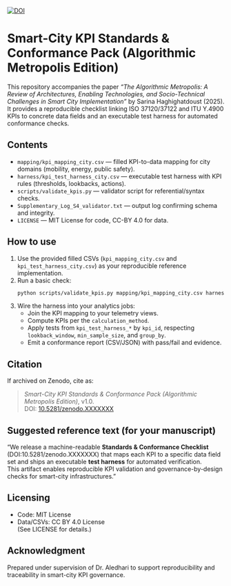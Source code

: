 [![DOI](https://zenodo.org/badge/DOI/10.5281/zenodo.17372385.svg)](https://doi.org/10.5281/zenodo.17372385)

# Smart-City KPI Standards & Conformance Pack (Algorithmic Metropolis Edition)

This repository accompanies the paper *“The Algorithmic Metropolis: A Review of Architectures, Enabling Technologies, and Socio-Technical Challenges in Smart City Implementation”* by Sarina Haghighatdoust (2025).  
It provides a reproducible checklist linking ISO 37120/37122 and ITU Y.4900 KPIs to concrete data fields and an executable test harness for automated conformance checks.

## Contents
- `mapping/kpi_mapping_city.csv` — filled KPI-to-data mapping for city domains (mobility, energy, public safety).
- `harness/kpi_test_harness_city.csv` — executable test harness with KPI rules (thresholds, lookbacks, actions).
- `scripts/validate_kpis.py` — validator script for referential/syntax checks.
- `Supplementary_Log_S4_validator.txt` — output log confirming schema and integrity.
- `LICENSE` — MIT License for code, CC-BY 4.0 for data.


## How to use
1. Use the provided filled CSVs (`kpi_mapping_city.csv` and `kpi_test_harness_city.csv`) as your reproducible reference implementation.
2. Run a basic check:  
   ```bash
   python scripts/validate_kpis.py mapping/kpi_mapping_city.csv harness/kpi_test_harness_city.csv > Supplementary_Log_S4_validator.txt 2>&1
   ```
3. Wire the harness into your analytics jobs:
   - Join the KPI mapping to your telemetry views.
   - Compute KPIs per the `calculation_method`.
   - Apply tests from `kpi_test_harness_*` by `kpi_id`, respecting `lookback_window`, `min_sample_size`, and `group_by`.
   - Emit a conformance report (CSV/JSON) with pass/fail and evidence.

## Citation
If archived on Zenodo, cite as:
> *Smart-City KPI Standards & Conformance Pack (Algorithmic Metropolis Edition)*, v1.0.  
> DOI: [10.5281/zenodo.XXXXXXX](https://doi.org/10.5281/zenodo.XXXXXXX)


## Suggested reference text (for your manuscript)
“We release a machine-readable **Standards & Conformance Checklist** (DOI:10.5281/zenodo.XXXXXXX) that maps each KPI to a specific data field set and ships an executable **test harness** for automated verification.  
This artifact enables reproducible KPI validation and governance-by-design checks for smart-city infrastructures.”

## Licensing
- Code: MIT License  
- Data/CSVs: CC BY 4.0 License  
(See LICENSE for details.)

## Acknowledgment
Prepared under supervision of Dr. Aledhari to support reproducibility and traceability in smart-city KPI governance.

